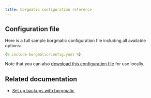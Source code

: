 ```yaml
---
title: borgmatic configuration reference
---
```

## Configuration file

Here is a full sample borgmatic configuration file including all available options: 

```yaml
{% include borgmatic/config.yaml %}
```

Note that you can also [download this configuration
file](../../docs/reference/config.yaml) for use locally.


## Related documentation

 * [Set up backups with borgmatic](../../docs/how-to/set-up-backups.md)
